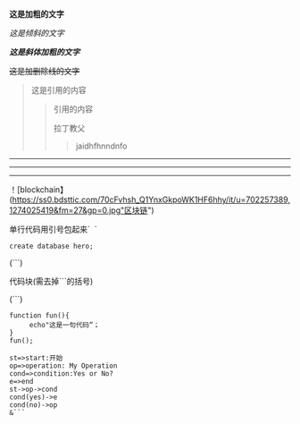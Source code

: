 **这是加粗的文字**

*这是倾斜的文字*

***这是斜体加粗的文字***

~~这是加删除线的文字~~

> 这是引用的内容
> 
> > 引用的内容
> > 
> > 拉丁教父 
> > 
> > > jaidhfhnndnfo

---

-------

***

！[blockchain】(https://ss0.bdsttic.com/70cFvhsh_Q1YnxGkpoWK1HF6hhy/it/u=702257389,1274025419&fm=27&gp=0.jpg"区块链")

单行代码用引号包起来\`  \`

`create database hero;`

(```)

代码块(需去掉```的括号)

(```)

```
function fun(){
     echo"这是一句代码“；
}
fun();
```

```floe
st=>start:开始
op=>operation: My Operation
cond=>condition:Yes or No?
e=>end
st->op->cond
cond(yes)->e
cond(no)->op
&```
```




